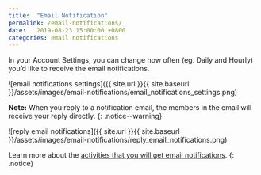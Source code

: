 ```yaml
---
title:  "Email Notification"
permalink: /email-notifications/  
date:   2019-08-23 15:00:00 +0800
categories: email notifications
---
```

In your Account Settings, you can change how often (eg. Daily and Hourly) you’d like to receive the email notifications.

![email notifications settings]({{ site.url }}{{ site.baseurl }}/assets/images/email-notifications/email_notifications_settings.png)

**Note:** When you reply to a notification email, the members in the email will receive your reply directly.
{: .notice--warning}

![reply email notifications]({{ site.url }}{{ site.baseurl }}/assets/images/email-notifications/reply_email_notifications.png)

Learn more about the [activities that you will get email notifications](/guide/get-notified/).
{: .notice}